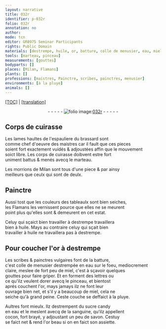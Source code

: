 ```yaml
---
layout: narrative
title: 032r
identifier: p-032r
folio: 032r
annotation: no
author:
mode: tcn
editor: GR8975 Seminar Participants
rights: Public Domain
materials: [destrempe, huile, or, batture, colle de menusier, eau, miel, dorer, sucre candy, sanguine, cocon, savon]
tools: [marteau, pinceau]
measurements: [gouttes]
bodyparts: []
places: [Milan, Flamans]
plants: []
professions: [maistres, Painctre, scribes, painctres, menusier]
environments: [à la pluye]
animals: []
---
```


<p><a href="{{ site.baseurl }}/normalized/">[TOC]</a> | <a href="{{ site.baseurl }}/texts/p-032r_tl/" target="_blank">[translation]</a></p><div class="folio" align="center">- - - - - <a href="http://gallica.bnf.fr/ark:/12148/btv1b10500001g/f69.image" target="_blank"><img src="https://cu-mkp.github.io/2017-workshop-edition/assets/photo-icon.png" alt="folio image: " style="display:inline-block; margin-bottom:-3px;"/>032r</a> - - - - - </div>  
  

## Corps de cuirasse

 
Les lames haultes de l'espauliere du brassard sont<br/> co<span class="exp">mm</span>e chef d'oeuvre des <span class="pro">maistres</span> car il fault que ces pieces<br/> soient fort exactem<span class="exp">ent</span> vuidés & adjoustées affin que le mouvem<span class="exp">ent</span><br/> soict libre. Les corps de cuirasse doibvent estre fort<br/> uniment battus & menés avecq le <span class="tl">marteau</span>.
 
Les morrions de <span class="pl">Milan</span> sont tous d'une piece & par ainsy<br/> meilleurs que ceulx qui sont de deulx.
 
 
  

## <span class="pro">Painctre</span>

 
Aussi tost que les couleurs des tableaulx sont bien seiches,<br/> les <span class="pl">Flamans</span> les vernissent pource que elles ne se meurent<br/> point plus qu'elles sont & demeurent en cet estat.
 
Celuy qui sçaict bien travailler à <span class="m">destrempe</span> travaillera<br/> bien à <span class="m">huile</span>. Mays au contraire celuy qui sçait bien<br/> travailler à <span class="m">huile</span> ne travaillera pas à <span class="m">destrempe</span>.
 
 
  

## Pour coucher l'<span class="m">or</span> à destrempe

 
Les <span class="pro">scribes</span> & <span class="pro">painctres</span> vulgaires font de la <span class="m">batture</span>,<br/> c'est <span class="m">colle de <span class="pro">menusier</span></span> destrempée en <span class="m">eau</span> sur le foeu, mediocrem<span class="exp">ent</span><br/> claire, meslee de fort peu de <span class="m">miel</span>, c'est à sçavoir quelques<br/> <span class="ms">gouttes</span> pour faire griper. Et en forment des lettres ou<br/> ce qu'ilz veulent <span class="m">dorer</span> avecq le <span class="tl">pinceau</span>, et bientost<br/> aprés couchent l'<span class="m">or</span>, mays jamays ilz ne font leur<br/> ouvrage bien net, et s'il y a beaucoup de <span class="m">miel</span>, cela ne<br/> seiche qu'à grand peine. Ceste couche se deffaict <span class="env">à la pluye</span>.
 
Aultres font mieulx. Ilz destrempent du <span class="m">sucre candy</span><br/> en <span class="m">eau</span> et le meslent avecq de la <span class="m">sanguine</span>, qu'ilz appellent<br/> <span class="m">cocon</span>, fort brayé, y adjoustant un peu de <span class="m">savon</span>. Cestuy<br/> se faict net & rend l'<span class="m">or</span> beau si on en faict son assiette.
 
